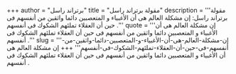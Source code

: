 +++
author = "برتراند راسل"
title = "مقولة برتراند راسل"
description = '''مقولة برتراند راسل: إن مشكلة العالم هى أن الأغبياء و المتعصبين دائما واثقين من أنفسهم فى حين أن العقلاء تملئهم الشكوك فى أنفسهم .'''
quote = '''إن مشكلة العالم هى أن الأغبياء و المتعصبين دائما واثقين من أنفسهم فى حين أن العقلاء تملئهم الشكوك فى أنفسهم .'''
slug = '''إن-مشكلة-العالم-هى-أن-الأغبياء-و-المتعصبين-دائما-واثقين-من-أنفسهم-فى-حين-أن-العقلاء-تملئهم-الشكوك-فى-أنفسهم'''
+++
إن مشكلة العالم هى أن الأغبياء و المتعصبين دائما واثقين من أنفسهم فى حين أن العقلاء تملئهم الشكوك فى أنفسهم .
